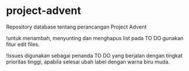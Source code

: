# project-advent
Repository database tentang perancangan Project Advent

!untuk menambah, menyunting dan menghapus list pada TO DO gunakan fitur edit files.

!Issues digunakan sebagai penanda TO DO yang berjalan dengan tingkat prioritas tinggi, apabila selesai ubah label dengan warna biru muda.
